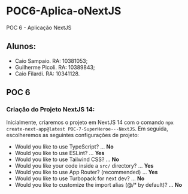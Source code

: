 # POC6-Aplica-oNextJS
POC 6 - Aplicação NextJS

## Alunos:

* Caio Sampaio. RA: 10381053;
* Guilherme Picoli. RA: 10389843;
* Caio Filardi. RA: 10341128.

## POC 6

### **Criação do Projeto NextJS 14**:

Inicialmente, criaremos o projeto em NextJS 14 com o comando `npx create-next-app@latest POC-7-SuperHeroe---NextJS`. Em seguida, escolheremos as seguintes configurações de projeto:

- Would you like to use TypeScript? ... **No**
- Would you like to use ESLint? ... **Yes**
- Would you like to use Tailwind CSS? ... **No**
- Would you like your code inside a `src/` directory? ... **Yes**
- Would you like to use App Router? (recommended) ... **Yes**
- Would you like to use Turbopack for next dev? ... **No**
- Would you like to customize the import alias (@/* by default)? ... **No**
